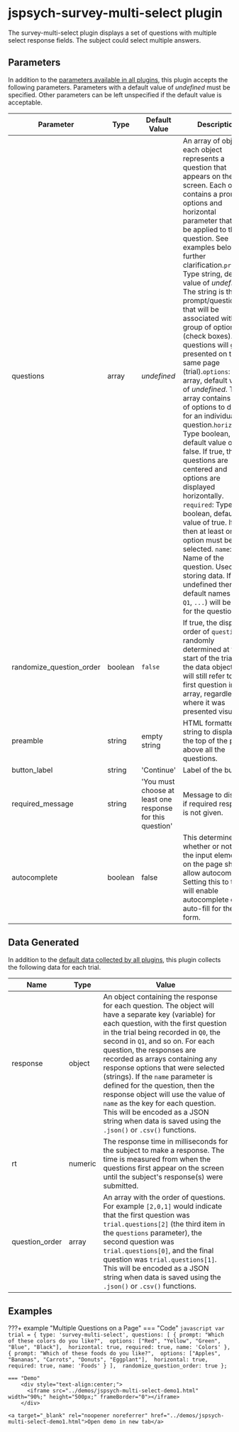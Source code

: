# jspsych-survey-multi-select plugin

The survey-multi-select plugin displays a set of questions with multiple select response fields. The subject could select multiple answers.

## Parameters

In addition to the [parameters available in all plugins](/overview/plugins#parameters-available-in-all-plugins), this plugin accepts the following parameters. Parameters with a default value of *undefined* must be specified. Other parameters can be left unspecified if the default value is acceptable.

Parameter | Type | Default Value | Description
----------|------|---------------|------------
questions | array | *undefined* | An array of objects, each object represents a question that appears on the screen. Each object contains a prompt, options and horizontal parameter that will be applied to the question. See examples below for further clarification.`prompt`: Type string, default value of *undefined*. The string is the prompt/question that will be associated with a group of options (check boxes). All questions will get presented on the same page (trial).`options`: Type array, default value of *undefined*. The array contains a set of options to display for an individual question.`horizontal`: Type boolean, default value of false. If true, the questions are centered and options are displayed horizontally. `required`: Type boolean, default value of true. If true, then at least one option must be selected. `name`: Name of the question. Used for storing data. If left undefined then default names (`Q0`, `Q1`, `...`) will be used for the questions.
randomize_question_order | boolean | `false` | If true, the display order of `questions` is randomly determined at the start of the trial. In the data object, `Q0` will still refer to the first question in the array, regardless of where it was presented visually.
preamble | string | empty string | HTML formatted string to display at the top of the page above all the questions.
button_label | string |  'Continue' | Label of the button.
required_message | string | 'You must choose at least one response for this question' | Message to display if required response is not given.
autocomplete | boolean | false | This determines whether or not all of the input elements on the page should allow autocomplete. Setting this to true will enable autocomplete or auto-fill for the form.

## Data Generated

In addition to the [default data collected by all plugins](/overview/plugins#data-collected-by-all-plugins), this plugin collects the following data for each trial.

Name | Type | Value
-----|------|------
response | object | An object containing the response for each question. The object will have a separate key (variable) for each question, with the first question in the trial being recorded in `Q0`, the second in `Q1`, and so on. For each question, the responses are recorded as arrays containing any response options that were selected (strings). If the `name` parameter is defined for the question, then the response object will use the value of `name` as the key for each question. This will be encoded as a JSON string when data is saved using the `.json()` or `.csv()` functions. |
rt | numeric | The response time in milliseconds for the subject to make a response. The time is measured from when the questions first appear on the screen until the subject's response(s) were submitted. |
question_order | array | An array with the order of questions. For example `[2,0,1]` would indicate that the first question was `trial.questions[2]` (the third item in the `questions` parameter), the second question was `trial.questions[0]`, and the final question was `trial.questions[1]`. This will be encoded as a JSON string when data is saved using the `.json()` or `.csv()` functions. |

## Examples

???+ example "Multiple Questions on a Page"
    === "Code"
        ```javascript
        var trial = {
          type: 'survey-multi-select',
          questions: [
            {
              prompt: "Which of these colors do you like?", 
              options: ["Red", "Yellow", "Green", "Blue", "Black"], 
              horizontal: true,
              required: true,
              name: 'Colors'
            }, 
            {
              prompt: "Which of these foods do you like?", 
              options: ["Apples", "Bananas", "Carrots", "Donuts", "Eggplant"], 
              horizontal: true,
              required: true,
              name: 'Foods'
            }
          ], 
          randomize_question_order: true
        };
        ```

    === "Demo"
        <div style="text-align:center;">
          <iframe src="../demos/jspsych-multi-select-demo1.html" width="90%;" height="500px;" frameBorder="0"></iframe>
        </div>

    <a target="_blank" rel="noopener noreferrer" href="../demos/jspsych-multi-select-demo1.html">Open demo in new tab</a>
